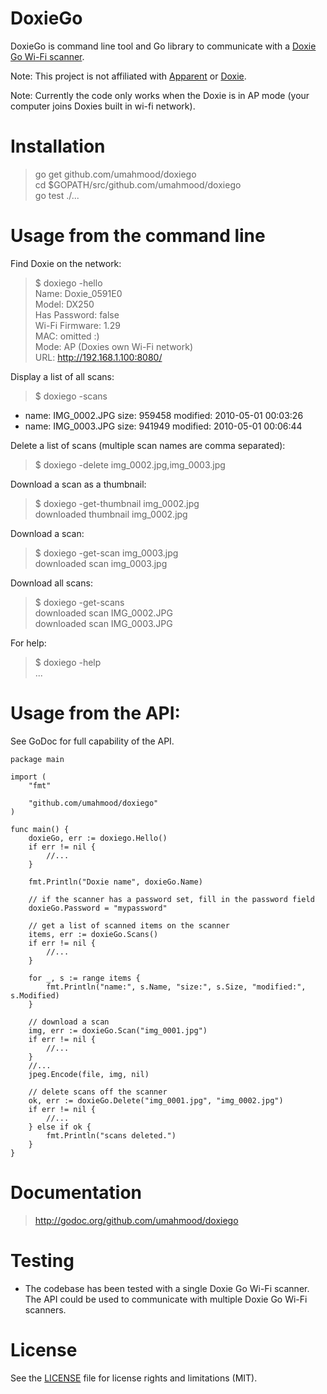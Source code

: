 # DoxieGo

DoxieGo is command line tool and Go library to communicate with a [Doxie Go Wi-Fi scanner](http://www.getdoxie.com/product/doxie-go/).

Note: This project is not affiliated with [Apparent](http://www.itsapparent.com/products/index.html) or [Doxie](http://www.getdoxie.com/).

Note: Currently the code only works when the Doxie is in AP mode (your computer joins Doxies built in wi-fi network).

# Installation

> go get github.com/umahmood/doxiego <br/>
> cd $GOPATH/src/github.com/umahmood/doxiego <br/>
> go test ./... <br/>

# Usage from the command line

Find Doxie on the network:

> $ doxiego -hello <br/>
Name: Doxie_0591E0 <br/>
Model: DX250 <br/>
Has Password: false <br/>
Wi-Fi Firmware: 1.29 <br/>
MAC: omitted :) <br/>
Mode: AP (Doxies own Wi-Fi network) <br/>
URL: http://192.168.1.100:8080/ <br/>

Display a list of all scans:

> $ doxiego -scans <br/>
- name: IMG_0002.JPG size: 959458 modified: 2010-05-01 00:03:26 <br/>
- name: IMG_0003.JPG size: 941949 modified: 2010-05-01 00:06:44 <br/>

Delete a list of scans (multiple scan names are comma separated):

> $ doxiego -delete img_0002.jpg,img_0003.jpg

Download a scan as a thumbnail:

> $ doxiego -get-thumbnail img_0002.jpg <br/>
downloaded thumbnail img_0002.jpg  

Download a scan:

> $ doxiego -get-scan img_0003.jpg <br/>
downloaded scan img_0003.jpg  

Download all scans:

> $ doxiego -get-scans <br/>
downloaded scan IMG_0002.JPG <br/>
downloaded scan IMG_0003.JPG <br/>

For help:

> $ doxiego -help <br/>
...

# Usage from the API:

See GoDoc for full capability of the API.

    package main

    import (
        "fmt"

        "github.com/umahmood/doxiego"
    )

    func main() {
        doxieGo, err := doxiego.Hello()
        if err != nil {
            //...
        }

        fmt.Println("Doxie name", doxieGo.Name)

        // if the scanner has a password set, fill in the password field
        doxieGo.Password = "mypassword"

        // get a list of scanned items on the scanner
        items, err := doxieGo.Scans()
        if err != nil {
            //...
        }
        
        for _, s := range items {
            fmt.Println("name:", s.Name, "size:", s.Size, "modified:", s.Modified)
        }

        // download a scan
        img, err := doxieGo.Scan("img_0001.jpg")
        if err != nil {
            //...
        }
        //...
        jpeg.Encode(file, img, nil)

        // delete scans off the scanner
        ok, err := doxieGo.Delete("img_0001.jpg", "img_0002.jpg")
        if err != nil {
            //...
        } else if ok {
            fmt.Println("scans deleted.")
        }
    }

# Documentation

> http://godoc.org/github.com/umahmood/doxiego

# Testing

- The codebase has been tested with a single Doxie Go Wi-Fi scanner. The API could be used to communicate with multiple Doxie Go Wi-Fi scanners.

# License

See the [LICENSE](LICENSE.md) file for license rights and limitations (MIT).
